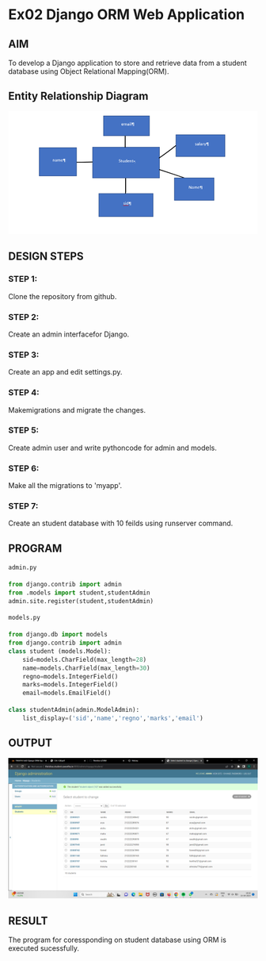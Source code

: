 # Ex02 Django ORM Web Application

## AIM
To develop a Django application to store and retrieve data from a student database using Object Relational Mapping(ORM).

## Entity Relationship Diagram

![output](./ar.png)

## DESIGN STEPS

### STEP 1:
Clone the repository from github.

### STEP 2:
Create an admin interfacefor Django.

### STEP 3:
Create an app and edit settings.py.

### STEP 4:
Makemigrations and migrate the changes.

### STEP 5:
Create admin user and write pythoncode for admin and models.

### STEP 6:
Make all the  migrations to 'myapp'.

### STEP 7:
Create an student database with 10 feilds using runserver command.


## PROGRAM

```python
admin.py 

from django.contrib import admin
from .models import student,studentAdmin 
admin.site.register(student,studentAdmin)

models.py

from django.db import models
from django.contrib import admin
class student (models.Model):
    sid=models.CharField(max_length=28)
    name=models.CharField(max_length=30)
    regno=models.IntegerField()
    marks=models.IntegerField()
    email=models.EmailField()

class studentAdmin(admin.ModelAdmin):
    list_display=('sid','name','regno','marks','email')


```

## OUTPUT

![OUTPUT](./ink.png)


## RESULT
The program for coressponding on student database using ORM is executed sucessfully.